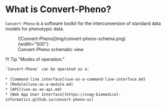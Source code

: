 # What is Convert-Pheno?

`Convert-Pheno` is a software toolkit for the interconversion of standard data models for phenotypic data.

<figure markdown>
 ![Convert-Pheno](img/convert-pheno-schema.png){width="500"}
 <figcaption>Convert-Pheno schematic view</figcaption>
</figure>

!!! Tip "Modes of operation:"

    `Convert-Pheno` can be operated as a:

    * [Command-line interface](use-as-a-command-line-interface.md)
    * [Module](use-as-a-module.md)
    * [API](use-as-an-api.md)
    * [Web App User Interface](https://cnag-biomedical-informatics.github.io/convert-pheno-ui)
